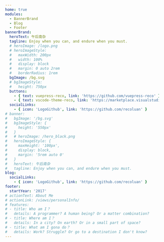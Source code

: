 ```yaml
---
home: true
modules:
  - BannerBrand
  - Blog
  - Footer
bannerBrand:
  heroText: 午后南杂
  tagline: Enjoy when you can, and endure when you must.
  # heroImage: /logo.png
  # heroImageStyle:
  #   maxWidth: 200px
  #   width: 100%
  #   display: block
  #   margin: 0 auto 2rem
  #   borderRadius: 1rem
  bgImage: /bg.svg
  # bgImageStyle:
  #   height: 750px
  buttons:
    - { text: vuepress-reco, link: 'https://github.com/vuepress-reco' }
    - { text: vscode-theme-reco, link: 'https://marketplace.visualstudio.com/items?itemName=recoluan.vscode-theme-reco' }
  socialLinks:
    - { icon: 'LogoGithub', link: 'https://github.com/recoluan' }
# banner:
#   bgImage: '/bg.svg'
#   bgImageStyle: {
#     height: '550px'
#   }
#   # heroImage: /hero_black.png
#   heroImageStyle: {
#     maxHeight: '100px',
#     display: block,
#     margin: '5rem auto 0'
#   }
#   heroText: 午后南杂
#   tagline: Enjoy when you can, and endure when you must.
blog:
  socialLinks:
    - { icon: 'LogoGithub', link: 'https://github.com/recoluan' }
footer:
  startYear: '2017'
# actionText: About Me
# actionLink: /views/personalInfo/
# features:
# - title: Who am I？
#   details: A programmer? A human being? Or a matter combination?
# - title: Where am I？
#   details: In a city? On earth? Or in a small part of space?
# - title: What am I gona do？
#   details: Work? Struggle? Or go to a destination I don't know?
---
```

